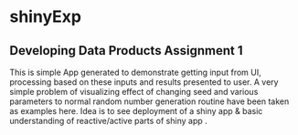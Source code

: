 # shinyExp
## Developing Data Products Assignment 1
This is simple App generated to demonstrate getting input from UI, processing based on these inputs and results presented to user.
A very simple problem of visualizing effect of changing seed and various parameters to normal random number generation routine have been taken as examples here.
Idea is to see deployment of a shiny app & basic understanding of reactive/active parts of shiny app .
